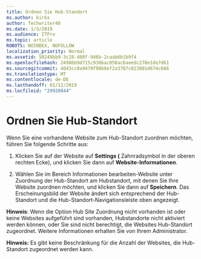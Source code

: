 ```yaml
---
title: Ordnen Sie Hub-Standort
ms.author: kirks
author: Techwriter40
ms.date: 1/3/2019
ms.audience: ITPro
ms.topic: article
ROBOTS: NOINDEX, NOFOLLOW
localization_priority: Normal
ms.assetid: 50249bb9-3c28-408f-946b-2caab6b1b9f4
ms.openlocfilehash: 24986b9d715c930bac058ac6aeedc278e1de7d61
ms.sourcegitcommit: dd43cc0a9470f98b8ef2a3787c823801d674c666
ms.translationtype: MT
ms.contentlocale: de-DE
ms.lasthandoff: 02/12/2019
ms.locfileid: "29920844"
---
```

# <a name="associate-a-hub-site"></a>Ordnen Sie Hub-Standort

Wenn Sie eine vorhandene Website zum Hub-Standort zuordnen möchten, führen Sie folgende Schritte aus:
  
1. Klicken Sie auf der Website auf **Settings (** Zahnradsymbol in der oberen rechten Ecke), und klicken Sie dann auf **Website-Informationen**. 
    
2. Wählen Sie im Bereich Informationen bearbeiten-Website unter Zuordnung der Hub-Standort am Hubstandort, mit denen Sie Ihre Website zuordnen möchten, und klicken Sie dann auf **Speichern**. Das Erscheinungsbild der Website ändert sich entsprechend der Hub-Standort und die Hub-Standort-Navigationsleiste oben angezeigt. 
    
 **Hinweis**: Wenn die Option Hub Site Zuordnung nicht vorhanden ist oder keine Websites aufgeführt sind vorhanden, Hubstandorte nicht aktiviert werden können, oder Sie sind nicht berechtigt, die Websites Hub-Standort zugeordnet. Weitere Informationen erhalten Sie von Ihrem Administrator. 
  
 **Hinweis:** Es gibt keine Beschränkung für die Anzahl der Websites, die Hub-Standort zugeordnet werden kann. 
  

